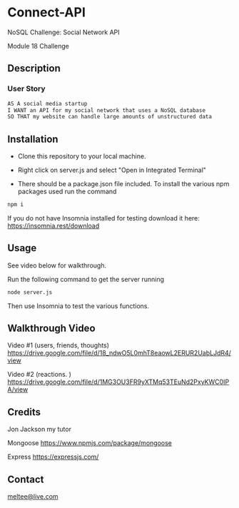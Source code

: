 # Connect-API

NoSQL Challenge: Social Network API

Module 18 Challenge

## Description

### User Story

```md
AS A social media startup
I WANT an API for my social network that uses a NoSQL database
SO THAT my website can handle large amounts of unstructured data
```

## Installation

- Clone this repository to your local machine.

- Right click on server.js and select "Open in Integrated Terminal"

- There should be a package.json file included. To install the various npm packages used run the command

```md
npm i
```

If you do not have Insomnia installed for testing download it here:
https://insomnia.rest/download

## Usage

See video below for walkthrough.

Run the following command to get the server running

```md
node server.js
```

Then use Insomnia to test the various functions.

## Walkthrough Video

Video #1 (users, friends, thoughts)
https://drive.google.com/file/d/18_ndwO5L0mhT8eaowL2ERUR2UabLJdR4/view

Video #2 (reactions. )
https://drive.google.com/file/d/1MG3OU3FR9yXTMq53TEuNd2PxyKWC0IPA/view

## Credits

Jon Jackson my tutor

Mongoose
https://www.npmjs.com/package/mongoose

Express
https://expressjs.com/

## Contact

meltee@live.com
